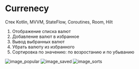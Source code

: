 # Сurrenecy
Стек
Kotlin, MVVM, StateFlow, Coroutines, Room, Hilt
1) Отображение списка валют
2) Добавление валют в избранное
3) Вывод выбранных валют
4) Убрать валюту из избранного
5) Сортировка по значению: по возростанию и по убыванию

![image_popular](https://user-images.githubusercontent.com/103750625/187575324-2ad06474-044b-4fc2-9b53-fcd7cdf2b771.jpg)
![image_saved](https://user-images.githubusercontent.com/103750625/187575356-f1140d40-a249-4279-bbc9-3422170362e2.jpg)
![image_sorts](https://user-images.githubusercontent.com/103750625/187575372-f7f38b3e-5ce7-4918-beaf-b843da75e5cd.jpg)
